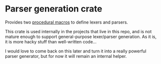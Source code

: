 
# Parser generation crate

Provides two [procedural macros](https://doc.rust-lang.org/beta/reference/procedural-macros.html)
to define lexers and parsers.

This crate is used internally in the projects that live in this repo, and is not
mature enough to support general-purpose lexer/parser generation. As it is,
it is more hacky stuff than well-written code...

I would love to come back on this later and turn it into a really
powerful parser generator, but for now it will remain an internal helper.

